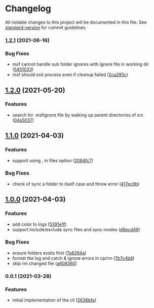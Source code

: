 # Changelog

All notable changes to this project will be documented in this file. See [standard-version](https://github.com/conventional-changelog/standard-version) for commit guidelines.

### [1.2.1](https://github.com/rocwind/msf-cli/compare/v1.2.0...v1.2.1) (2021-06-16)


### Bug Fixes

* msf cannot handle sub folder ignores with ignore file in working dir ([5451033](https://github.com/rocwind/msf-cli/commit/5451033c4a71e6da7d1efb2585fc53527652b6ef))
* msf should exit process even if cleanup failed ([2ca285c](https://github.com/rocwind/msf-cli/commit/2ca285c2ff17021e7609111ec17bf18fb8d5bd30))

## [1.2.0](https://github.com/rocwind/msf-cli/compare/v1.1.0...v1.2.0) (2021-05-20)


### Features

* search for .msfignore file by walking up parent directories of src ([04a5037](https://github.com/rocwind/msf-cli/commit/04a5037c8cab0d290782b607fcf8724229d4ab2e))

## [1.1.0](https://github.com/rocwind/msf-cli/compare/v1.0.0...v1.1.0) (2021-04-03)


### Features

* support using , in files option ([2084fc7](https://github.com/rocwind/msf-cli/commit/2084fc7601da4d08f3932fb267811bf9bfeb0999))


### Bug Fixes

* check of sync a folder to itself case and throw error ([417ec9b](https://github.com/rocwind/msf-cli/commit/417ec9b25315a6933999ae726c26c673f6db9411))

## [1.0.0](https://github.com/rocwind/msf-cli/compare/v0.0.1...v1.0.0) (2021-04-03)


### Features

* add color to logs ([5391e1f](https://github.com/rocwind/msf-cli/commit/5391e1fe8105b5fbc09c2a4e4608a3b591fc4981))
* support include/exclude sync files and sync modes ([d6ecd49](https://github.com/rocwind/msf-cli/commit/d6ecd49796fa7f0aa3efae08e78d7e07abcb3cbe))


### Bug Fixes

* ensure folders exsits first ([7a8264a](https://github.com/rocwind/msf-cli/commit/7a8264a9b583e862fee7cdfb913d49b379fdf87d))
* format the log and catch & ignore errors in cp/rm ([7b7c4b6](https://github.com/rocwind/msf-cli/commit/7b7c4b6c8177de8f019e38f56a1426bd26685110))
* skip rm changed file ([a608360](https://github.com/rocwind/msf-cli/commit/a60836052df87d0111896970446527587ffff417))

### 0.0.1 (2021-03-28)


### Features

* initial implementation of the cli ([2638bfa](https://github.com/rocwind/msf-cli/commit/2638bfa787506ad0d67ba836a1705aa850f76e07))
